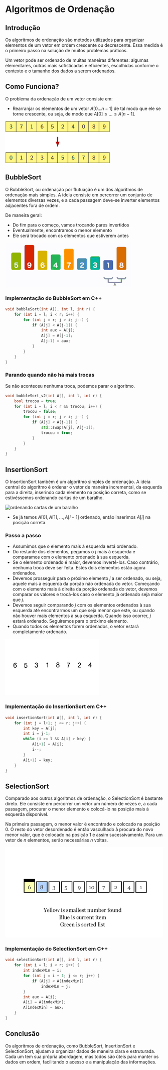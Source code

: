 # Algoritmos de Ordenação

## Introdução

Os algoritmos de ordenação são métodos utilizados para organizar elementos de um vetor em ordem crescente ou decrescente. Essa medida é o primeiro passo na solução de muitos problemas práticos.

Um vetor pode ser ordenado de muitas maneiras diferentes: algumas elementares, outras mais sofisticadas e eficientes, escolhidas conforme o contexto e o tamanho dos dados a serem ordenados.

## Como Funciona?

O problema da ordenação de um vetor consiste em:

- Rearranjar os elementos de um vetor $A[0...n-1]$ de tal modo que ele se torne crescente, ou seja, de modo que $A[0] \leq ... \leq A[n-1]$.

![Exemplo de ordenação de vetor](./assets/vetorOrdenado.png)

## BubbleSort

O BubbleSort, ou ordenação por flutuação é um dos algoritmos de ordenação mais simples. A ideia consiste em percorrer um conjunto de elementos diversas vezes, e a cada passagem deve-se inverter elementos adjacentes fora de ordem.

De maneira geral:

- Do fim para o começo, vamos trocando pares invertidos
- Eventualmente, encontramos o menor elemento
- Ele será trocado com os elementos que estiverem antes

![Exemplo de uso do BubbleSort](./assets/BubbleSort.gif)

### Implementação do BubbleSort em C++

````cpp
void bubbleSort(int A[], int l, int r) {
    for (int i = l; i < r; i++) {
        for (int j = r; j > i; j--) {
            if (A[j] < A[j-1]) {
                int aux = A[j];
                A[j] = A[j-1];
                A[j-1] = aux;
            }
        }
    }
}
````

### Parando quando não há mais trocas

Se não aconteceu nenhuma troca, podemos parar o algoritmo.

````cpp
void bubbleSort_v2(int A[], int l, int r) {
    bool trocou = true;
    for (int i = l; i < r && trocou; i++) {
        trocou = false;
        for (int j = r; j > i; j--) {
            if (A[j] < A[j-1]) {
                std::swap(A[j], A[j-1]);
                trocou = true;
            }
        }
    }
}
````

## InsertionSort

O InsertionSort também é um algoritmo simples de ordenação. A ideia central do algoritmo é ordenar o vetor de maneira incremental, da esquerda para a direita, inserindo cada elemento na posição correta, como se estivéssemos ordenando cartas de um baralho.

![ordenando cartas de um baralho](./assets/cartasNaMão.png)

- Se já temos $A[0], A[1], ..., A[i-1]$ ordenado, então inserimos $A[i]$ na posição correta.

### Passo a passo

- Assumimos que o elemento mais à esquerda está ordenado.
- Do restante dos elementos, pegamos o $j$ mais à esquerda e comparamos com o elemento ordenado à sua esquerda.
- Se o elemento ordenado é maior, devemos invertê-los. Caso contrário, nenhuma troca deve ser feita. Estes dois elementos estão agora ordenados.
- Devemos prosseguir para o próximo elemento $j$ a ser ordenado, ou seja, aquele mais à esquerda da porção não ordenada do vetor. Começando com o elemento mais à direita da porção ordenada do vetor, devemos comparar os valores e trocá-los caso o elemento já ordenado seja maior que $j$.
- Devemos seguir comparando $j$ com os elementos ordenados à sua esquerda até encontrarmos um que seja menor que este, ou quando não houver mais elementos à sua esquerda. Quando isso ocorrer, $j$ estará ordenado. Seguiremos para o próximo elemento.
- Quando todos os elementos forem ordenados, o vetor estará completamente ordenado.

![Exemplo de uso do InsertionSort](./assets/InsertionSort.gif)

### Implementação do InsertionSort em C++

````cpp
void insertionSort(int A[], int l, int r) {
    for (int j = l+1; j <= r; j++) {
        int key = A[j];
        int i = j-1;
        while (i >= l && A[i] > key) {
            A[i+1] = A[i];
            i--;
        }
        A[i+1] = key;
    }
}
````

## SelectionSort

Comparado aos outros algoritmos de ordenação, o SelectionSort é bastante direto. Ele consiste em percorrer um vetor um número de vezes e, a cada passagem, procurar o menor elemento e colocá-lo na posição mais à esquerda disponível.

Na primeira passagem, o menor valor é encontrado e colocado na posição 0. O resto do vetor desordenado é então vasculhado à procura do novo menor valor, que é colocado na posição 1 e assim sucessivamente. Para um vetor de $n$ elementos, serão necessárias $n$ voltas.

![Exemplo de uso do SelectionSort](./assets/SelectionSort.gif)

### Implementação do SelectionSort em C++

````cpp
void selectionSort(int A[], int l, int r) {
    for (int i = l; i < r; i++) {
        int indexMin = i;
        for (int j = i + 1; j <= r; j++) {
            if (A[j] < A[indexMin])
                indexMin = j;
        }
        int aux = A[i];
        A[i] = A[indexMin];
        A[indexMin] = aux;
    }
}
````

## Conclusão

Os algoritmos de ordenação, como BubbleSort, InsertionSort e SelectionSort, ajudam a organizar dados de maneira clara e estruturada. Cada um tem sua própria abordagem, mas todos são úteis para manter os dados em ordem, facilitando o acesso e a manipulação das informações.
